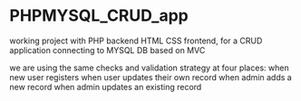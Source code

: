 # PHPMYSQL_CRUD_app

working project with PHP backend HTML CSS frontend, for a CRUD application connecting to MYSQL DB based on MVC

we are using the same checks and validation strategy at four places:
when new user registers
when user updates their own record
when admin adds a new record
when admin updates an existing record
